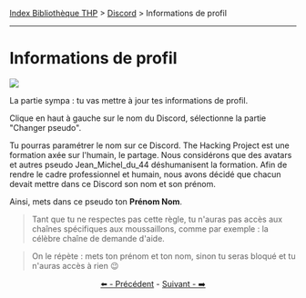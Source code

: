 [Index Bibliothèque THP](https://github.com/TheHackingProject/bibliotheque-THP) > [Discord](https://github.com/TheHackingProject/bibliotheque-THP/blob/master/sommaires/tuto_discord.md) > Informations de profil

___

# Informations de profil

![](https://i.imgur.com/j6LKMaP.png)

La partie sympa : tu vas mettre à jour tes informations de profil. 

Clique en haut à gauche sur le nom du Discord, sélectionne la partie "Changer pseudo".

Tu pourras paramétrer le nom sur ce Discord. The Hacking Project est une formation axée sur l'humain, le partage. Nous considérons que des avatars et autres pseudo Jean_Michel_du_44 déshumanisent la formation. Afin de rendre le cadre professionnel et humain, nous avons décidé que chacun devait mettre dans ce Discord son nom et son prénom.

Ainsi, mets dans ce pseudo ton **Prénom Nom**.

>Tant que tu ne respectes pas cette règle, tu n'auras pas accès aux chaînes spécifiques aux moussaillons, comme par exemple : la célèbre chaîne de demande d'aide.

>On le répète : mets ton prénom et ton nom, sinon tu seras bloqué et tu n'auras accès à rien 😉


<div align="center">

[⬅️ - Précédent](https://github.com/TheHackingProject/bibliotheque-THP/blob/master/tuto_discord/role_presentation_en_cours_et_profil_non_complet.md) - [Suivant - ➡️](https://github.com/TheHackingProject/bibliotheque-THP/blob/master/tuto_discord/photo_de_profil.md)

</div>